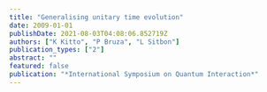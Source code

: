 ```yaml
---
title: "Generalising unitary time evolution"
date: 2009-01-01
publishDate: 2021-08-03T04:08:06.852719Z
authors: ["K Kitto", "P Bruza", "L Sitbon"]
publication_types: ["2"]
abstract: ""
featured: false
publication: "*International Symposium on Quantum Interaction*"
---
```


